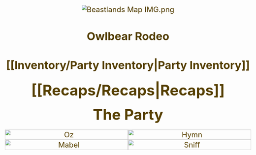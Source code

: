 ```yaml
---
{"dg-publish":true,"permalink":"/home-page/","tags":["gardenEntry"],"created":"","updated":""}
---
```




![Beastlands Map IMG.png](/img/user/z_Assets/Beastlands%20Map%20IMG.png)

## [Owlbear Rodeo](https://owlbear-rodeo-legacy-3nug.onrender.com)
## [[Inventory/Party Inventory\|Party Inventory]] 

# [[Recaps/Recaps\|Recaps]] 

<!DOCTYPE html>
<html>
<head>
    <title>The Party</title>
    <style>
        body {
            text-align: center;
            background-image: linear-gradient(to bottom, #4C3800, #A77D00);
            -webkit-background-clip: text;
            -webkit-text-fill-color: transparent;
            font-size: 24px;
        }
        .image-grid {
            display: grid;
            grid-template-columns: 1fr 1fr;
            grid-gap: 0;
            text-align: center;
            margin: 0 auto;
            max-width: 800px;
        }
        .image-grid a {
            text-decoration: none;
        }
        .image-grid img {
            width: 100%;
            height: 100%;
            object-fit: cover;
        }
        h1 {
            margin: 20px 0;
        }
    </style>
</head>
<body>
    <h1>The Party</h1>
    <div class="image-grid">
        <a href="https://the-beastlands.vercel.app/party/oz/">
            <img src="https://i.imgur.com/hEmKfkO.jpg" alt="Oz">
        </a>
        <a href="https://the-beastlands.vercel.app/party/hymn/">
            <img src="https://i.imgur.com/i0WMBm3.jpg" alt="Hymn">
        </a>
        <a href="https://the-beastlands.vercel.app/party/mabel/">
            <img src="https://i.imgur.com/VmmKDvo.jpg" alt="Mabel">
        </a>
        <a href="https://the-beastlands.vercel.app/party/sniff/">
            <img src="https://i.imgur.com/ZmPM2R1.jpg" alt="Sniff">
        </a>
    </div>
</body>
</html>
